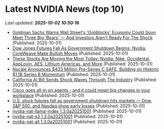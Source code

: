 # Latest NVIDIA News (top 10)
_Last updated: **2025-10-02 10:50:16**_

- [Goldman Sachs Warns Wall Street's 'Goldilocks' Economy Could Soon Meet Three Big 'Bears' — And Investors Aren't Ready For The Shock](https://finance.yahoo.com/news/goldman-sachs-warns-wall-streets-104607169.html) (Published: 2025-10-01)
- [Dow Jones Futures Fall As Government Shutdown Begins; Nvidia, CoreWeave Make Bullish Moves](https://biztoc.com/x/d3d0ed177dbea4e6) (Published: 2025-10-01)
- [These Stocks Are Moving the Most Today: Nvidia, Nike, Occidental, AppLovin, AES, Lithium Americas, and More](https://biztoc.com/x/6a38cd014e5db4ec) (Published: 2025-10-01)
- [Nscale Announces $433 Million Pre-Series C SAFE, Building on Historic $1.1B Series B Momentum](https://www.globenewswire.com/news-release/2025/10/01/3159314/0/en/Nscale-Announces-433-Million-Pre-Series-C-SAFE-Building-on-Historic-1-1B-Series-B-Momentum.html) (Published: 2025-10-01)
- [California AI Bill Sends Shock Waves Through The Industry](https://www.forbes.com/sites/paulocarvao/2025/10/01/california-ai-bill-sends-shock-waves-through-the-industry/) (Published: 2025-10-01)
- [Cisco goes all-in on agents - and it could mean big changes in your workplace](https://www.techradar.com/pro/cisco-goes-all-in-on-agents-and-it-could-mean-big-changes-in-your-workplace) (Published: 2025-10-01)
- [U.S. stock futures fall as government shutdown hits markets — Dow, S&P 500, and Nasdaq show early losses](https://economictimes.indiatimes.com/news/international/us/u-s-stock-futures-fall-today-october-1-as-government-shutdown-hits-markets-dow-sp-500-and-nasdaq-show-early-losses-nike-lithium-americas-apple-and-nvidia-stand-out/articleshow/124255360.cms) (Published: 2025-10-01)
- [nvidia-nat-llama-index 1.3.0a20251001](https://pypi.org/project/nvidia-nat-llama-index/1.3.0a20251001/) (Published: 2025-10-01)
- [nvidia-nat-s3 1.3.0a20251001](https://pypi.org/project/nvidia-nat-s3/1.3.0a20251001/) (Published: 2025-10-01)
- [nvidia-nat-all 1.3.0a20251001](https://pypi.org/project/nvidia-nat-all/1.3.0a20251001/) (Published: 2025-10-01)
